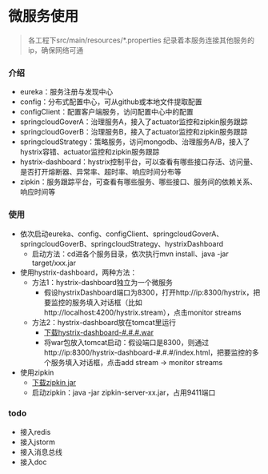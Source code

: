 # 微服务使用

> 各工程下src/main/resources/*.properties 纪录着本服务连接其他服务的ip，确保网络可通

### 介绍
* eureka：服务注册与发现中心
* config：分布式配置中心，可从github或本地文件提取配置
* configClient：配置客户端服务，访问配置中心中的配置
* springcloudGoverA：治理服务A，接入了actuator监控和zipkin服务跟踪
* springcloudGoverB：治理服务B，接入了actuator监控和zipkin服务跟踪
* springcloudStrategy：策略服务，访问mongodb、治理服务A/B，接入了hystrix容错、actuator监控和zipkin服务跟踪
* hystrix-dashboard：hystrix控制平台，可以查看有哪些接口存活、访问量、是否打开熔断器、异常率、超时率、响应时间分布等
* zipkin：服务跟踪平台，可查看有哪些服务、哪些接口、服务间的依赖关系、响应时间等


### 使用

* 依次启动eureka、config、configClient、springcloudGoverA、springcloudGoverB、springcloudStrategy、hystrixDashboard
	* 启动方法：cd进各个服务目录，依次执行mvn install、java -jar target/xxx.jar
* 使用hystrix-dashboard，两种方法：
	* 方法1：hystrix-dashboard独立为一个微服务
		* 假设hystrixDashboard端口为8300，打开http://ip:8300/hystrix，把要监控的服务填入对话框（比如http://localhost:4200/hystrix.stream），点击monitor streams
	* 方法2：hystrix-dashboard放在tomcat里运行
		* [下载hystrix-dashboard-#.#.#.war](http://search.maven.org/#browse%7C1045347652)
		* 将war包放入tomcat启动：假设端口是8300，则通过http://ip:8300/hystrix-dashboard-#.#.#/index.html，把要监控的多个服务填入对话框，点击add stream -> monitor streams
* 使用zipkin
	* [下载zipkin jar](https://search.maven.org/remote_content?g=io.zipkin.java&a=zipkin-server&v=LATEST&c=exec)
	* 启动zipkin：java -jar zipkin-server-xx.jar，占用9411端口

### todo
* 接入redis
* 接入jstorm
* 接入消息总线
* 接入doc
